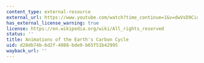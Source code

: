 ```yaml
---
content_type: external-resource
external_url: https://www.youtube.com/watch?time_continue=1&v=dwVsD9CiokY
has_external_license_warning: true
license: https://en.wikipedia.org/wiki/All_rights_reserved
status: ''
title: Animations of the Earth's Carbon Cycle
uid: d28db74b-6d2f-4088-bde9-b65f51b42995
wayback_url: ''
---
```

